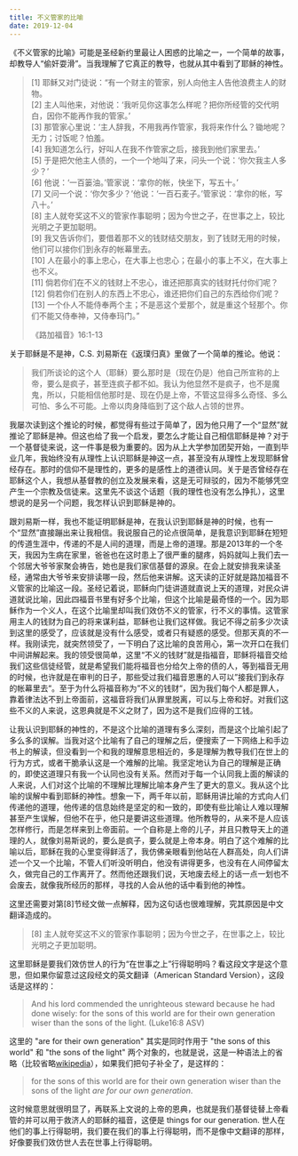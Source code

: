 ```yaml
---
title: 不义管家的比喻
date: 2019-12-04
---
```


《不义管家的比喻》可能是圣经新约里最让人困惑的比喻之一，一个简单的故事，却教导人“偷奸耍滑”。当我理解了它真正的教导，也就从其中看到了耶稣的神性。

> [1] 耶稣又对门徒说：“有一个财主的管家，别人向他主人告他浪费主人的财物。  
> [2] 主人叫他来，对他说：‘我听见你这事怎么样呢？把你所经管的交代明白，因你不能再作我的管家。’  
> [3] 那管家心里说：‘主人辞我，不用我再作管家，我将来作什么？锄地呢？无力；讨饭呢？怕羞。  
> [4] 我知道怎么行，好叫人在我不作管家之后，接我到他们家里去。’  
> [5] 于是把欠他主人债的，一个一个地叫了来，问头一个说：‘你欠我主人多少？’  
> [6] 他说：‘一百篓油。’管家说：‘拿你的帐，快坐下，写五十。’  
> [7] 又问一个说：‘你欠多少？’他说：‘一百石麦子。’管家说：‘拿你的帐，写八十。’  
> [8] 主人就夸奖这不义的管家作事聪明；因为今世之子，在世事之上，较比光明之子更加聪明。  
> [9] 我又告诉你们，要借着那不义的钱财结交朋友，到了钱财无用的时候，他们可以接你们到永存的帐幕里去。  
> [10] 人在最小的事上忠心，在大事上也忠心；在最小的事上不义，在大事上也不义。  
> [11] 倘若你们在不义的钱财上不忠心，谁还把那真实的钱财托付你们呢？  
> [12] 倘若你们在别人的东西上不忠心，谁还把你们自己的东西给你们呢？  
> [13] 一个仆人不能侍奉两个主；不是恶这个爱那个，就是重这个轻那个。你们不能又侍奉神，又侍奉玛门。”  
> 
> 《路加福音》16:1-13 

关于耶稣是不是神，C.S. 刘易斯在《返璞归真》里做了一个简单的推论。他说：

> 我们所谈论的这个人（耶稣）要么那时是（现在仍是）他自己所宣称的上帝，要么是疯子，甚至连疯子都不如。我认为他显然不是疯子，也不是魔鬼，所以，只能相信他那时是、现在仍是上帝，不管这显得多么奇怪、多么可怕、多么不可能。上帝以肉身降临到了这个敌人占领的世界。

我屡次读到这个推论的时候，都觉得有些过于简单了，因为他只用了一个“显然”就推论了耶稣是神。但这也给了我一个启发，要怎么才能让自己相信耶稣是神？对于一个基督徒来说，这一件事是极为重要的。因为从上大学参加团契开始，一直到毕业几年，我始终没有从理性上认识耶稣是神这一点，甚至没有从理性上发现耶稣曾经存在。那时的信仰不是理性的，更多的是感性上的道德认同。关于是否曾经存在耶稣这个人，我想从基督教的创立及发展来看，这是无可辩驳的，因为不能够凭空产生一个宗教及信徒来。这里先不谈这个话题（我的理性也没有怎么挣扎），这里想说的是另一个问题，我怎样认识到耶稣是神的。

跟刘易斯一样，我也不能证明耶稣是神，在我认识到耶稣是神的时候，也有一个“显然”直接蹦出来让我相信。我说服自己的论点很简单，是我意识到耶稣在短短的传道生涯中，传递的不是人间的道理，而是上帝的道理。那是2013年的一个冬天，我因为生病在家里，爸爸也在这时患上了很严重的腿疼，妈妈就叫上我们去一个邻居大爷爷家聚会祷告，她也是我们家信基督的源泉。在会上就安排我来读圣经，通常由大爷爷来安排读哪一段，然后他来讲解。这天读的正好就是路加福音不义管家的比喻这一段。圣经记着说，耶稣向门徒讲道就直说上天的道理，对民众讲道就说比喻，因此四福音书里有好多个比喻，但这个比喻是最奇怪的一个。因为耶稣作为一个义人，在这个比喻里却叫我们效仿不义的管家，行不义的事情。这管家用主人的钱财为自己的将来谋利益，耶稣也让我们这样做。我记不得之前多少次读到这里的感受了，应该就是没有什么感受，或者只有疑惑的感受。但那天真的不一样。我刚读完，就突然领受了，一下明白了这比喻的良苦用心，第一次开口在我们中间讲解起来。我的领受很简单，这里“不义的钱财”就是指福音，耶稣将福音交给我们这些信徒经管，就是希望我们能将福音也分给欠上帝的债的人，等到福音无用的时候，也许就是在审判的日子，那些受过我们福音恩惠的人可以”接我们到永存的帐幕里去“。至于为什么将福音称为”不义的钱财“，因为我们每个人都是罪人，靠着律法达不到上帝面前，这福音将我们从罪里脱离，可以与上帝和好。对我们这些不义的人来说，这恩典就是不义之财了，因为这不是我们应得的工钱。

让我认识到耶稣的神性的，不是这个比喻的道理有多么深刻，而是这个比喻引起了多么多的误解。当我对这个比喻有了自己的理解之后，便搜索了一下网络上和手边书上的解读，但没看到一个和我的理解意思相近的，多是理解为教导我们在世上的行为方式，或者干脆承认这是一个难解的比喻。我坚定地认为自己的理解是正确的，即使这道理只有我一个认同也没有关系。然而对于每一个认同我上面的解读的人来说，人们对这个比喻的不理解比理解比喻本身产生了更大的意义。我从这个比喻的误解中看到耶稣的神性。想象一下，两千年以前，耶稣用讲比喻的方式向人们传递他的道理，他传递的信息始终是坚定的和一致的，即使有些比喻让人难以理解甚至产生误解，但他不在乎，他只是要讲这些道理。他所教导的，从来不是人应该怎样修行，而是怎样来到上帝面前。一个自称是上帝的儿子，并且只教导天上的道理的人，就像刘易斯说的，要么是疯子，要么就是上帝本身。明白了这个难解的比喻以后，耶稣在我的心里变得鲜活了，我仿佛亲眼看到他站在人群高处，向人们讲述一个又一个比喻，不管人们听没听明白，他没有讲得更多，也没有在人间停留太久，做完自己的工作离开了。然而他还跟我们说，天地废去经上的话一点一划也不会废去，就像我所经历的那样，寻找的人会从他的话中看到他的神性。

这里还需要对第[8]节经文做一点解释，因为这句话也很难理解，究其原因是中文翻译造成的。

> [8] 主人就夸奖这不义的管家作事聪明；因为今世之子，在世事之上，较比光明之子更加聪明。

这里耶稣是要我们效仿世人的行为“在世事之上”行得聪明吗？看这段文字是这个意思，但如果你留意过这段经文的英文翻译（American Standard Version），这段话是这样的：

> And his lord commended the unrighteous steward because he had done wisely: for the sons of this world are for their own generation wiser than the sons of the light. (Luke16:8 ASV)

这里的 "are for their own generation" 其实是同时作用于 "the sons of this world" 和 "the sons of the light" 两个对象的，也就是说，这是一种语法上的省略（比较省略[wikipedia]），如果我们把句子补全了，是这样的：

> for the sons of this world are for their own generation wiser than the sons of the light *are for our own generation*.

这时候意思就很明显了，再联系上文说的上帝的恩典，也就是我们基督徒替上帝看管的并可以用于救济人的耶稣的福音，这便是 things for our generation. 世人在他们的事上行得聪明，我们要在我们的事上行得聪明，而不是像中文翻译的那样，好像要我们效仿世人去在世事上行得聪明。

[wikipedia]: https://en.wikipedia.org/wiki/Ellipsis_(linguistics)#Comparative_deletion